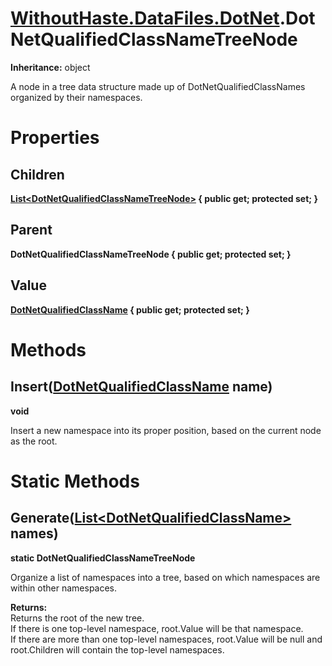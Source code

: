 # [WithoutHaste.DataFiles.DotNet](TableOfContents.WithoutHaste.DataFiles.DotNet.md).DotNetQualifiedClassNameTreeNode

**Inheritance:** object  

A node in a tree data structure made up of DotNetQualifiedClassNames organized by their namespaces.  

# Properties

## Children

**[List&lt;DotNetQualifiedClassNameTreeNode&gt;](https://docs.microsoft.com/en-us/dotnet/api/system.collections.generic.list-1) { public get; protected set; }**  

## Parent

**DotNetQualifiedClassNameTreeNode { public get; protected set; }**  

## Value

**[DotNetQualifiedClassName](WithoutHaste.DataFiles.DotNet.DotNetQualifiedClassName.md) { public get; protected set; }**  

# Methods

## Insert([DotNetQualifiedClassName](WithoutHaste.DataFiles.DotNet.DotNetQualifiedClassName.md) name)

**void**  

Insert a new namespace into its proper position, based on the current node as the root.  

# Static Methods

## Generate([List&lt;DotNetQualifiedClassName&gt;](https://docs.microsoft.com/en-us/dotnet/api/system.collections.generic.list-1) names)

**static DotNetQualifiedClassNameTreeNode**  

Organize a list of namespaces into a tree, based on which namespaces are within other namespaces.  

**Returns:**  
Returns the root of the new tree.  
If there is one top-level namespace, root.Value will be that namespace.  
If there are more than one top-level namespaces, root.Value will be null and root.Children will contain the top-level namespaces.  

